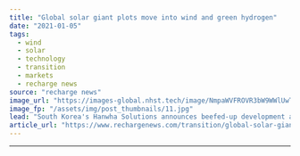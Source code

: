 ```yaml
---
title: "Global solar giant plots move into wind and green hydrogen"
date: "2021-01-05"
tags: 
  - wind
  - solar
  - technology
  - transition
  - markets
  - recharge news
source: "recharge news"
image_url: "https://images-global.nhst.tech/image/NmpaWVFROVR3bW9WWlUwTlBBQ2pEd2oxSlhxMFMxcDdrdVUvMGxzVjd6RT0=/nhst/binary/1a9ecacbeb40dec8f585f4d15c97271c"
image_fp: "/assets/img/post_thumbnails/11.jpg"
lead: "South Korea's Hanwha Solutions announces beefed-up development and EPC operation and H2 technology unit"
article_url: "https://www.rechargenews.com/transition/global-solar-giant-plots-move-into-wind-and-green-hydrogen/2-1-938894"
---
```


---
